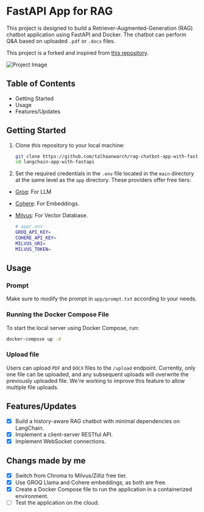 # FastAPI App for RAG

This project is designed to build a Retriever-Augmented-Generation (RAG) chatbot application using FastAPI and Docker. The chatbot can perform Q&A based on uploaded `.pdf` or `.docx` files.

This project is a forked and inspired from [this repository](https://github.com/jodog0412/rag-chatbot-app-with-fastapi).

![Project Image](https://github.com/user-attachments/assets/e502f8cb-a38f-463d-b918-3a445f3851f8)

## Table of Contents

- Getting Started
- Usage
- Features/Updates

## Getting Started

1. Clone this repository to your local machine:

   ```sh
   git clone https://github.com/talhaanwarch/rag-chatbot-app-with-fastapi.git
   cd langchain-app-with-fastapi
   ```

2. Set the required credentials in the `.env` file located in the `main` directory at the same level as the `app` directory. These providers offer free tiers:
- [Groq](https://groq.com/): For LLM
- [Cohere](https://cohere.com/): For Embeddings.
- [Milvus](https://zilliz.io/): For Vector Database.

   ```sh
   # app/.env
   GROQ_API_KEY=
   COHERE_API_KEY=
   MILVUS_URI=
   MILVUS_TOKEN=
   ```

## Usage
### Prompt
Make sure to modify the prompt in `app/prompt.txt` according to your needs.
### Running the Docker Compose File

To start the local server using Docker Compose, run:

```sh
docker-compose up -d
```
### Upload file
Users can upload `PDF` and `DOCX` files to the `/upload` endpoint. Currently, only one file can be uploaded, and any subsequent uploads will overwrite the previously uploaded file. We're working to improve this feature to allow multiple file uploads.   
## Features/Updates

- [x] Build a history-aware RAG chatbot with minimal dependencies on LangChain.
- [x] Implement a client-server RESTful API.
- [x] Implement WebSocket connections.
## Changs made by me
- [x] Switch from Chroma to Milvus/Zilliz free tier.
- [x] Use GROQ Llama and Cohere embeddings, as both are free.
- [x] Create a Docker Compose file to run the application in a containerized environment.
- [ ] Test the application on the cloud.
